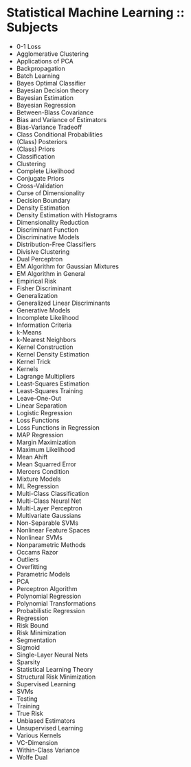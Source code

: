 # Statistical Machine Learning :: Subjects

* 0-1 Loss
* Agglomerative Clustering
* Applications of PCA
* Backpropagation
* Batch Learning
* Bayes Optimal Classifier
* Bayesian Decision theory
* Bayesian Estimation
* Bayesian Regression
* Between-Blass Covariance
* Bias and Variance of Estimators
* Bias-Variance Tradeoff
* Class Conditional Probabilities
* (Class) Posteriors
* (Class) Priors
* Classification
* Clustering
* Complete Likelihood
* Conjugate Priors
* Cross-Validation
* Curse of Dimensionality
* Decision Boundary
* Density Estimation
* Density Estimation with Histograms
* Dimensionality Reduction
* Discriminant Function
* Discriminative Models
* Distribution-Free Classifiers
* Divisive Clustering
* Dual Perceptron
* EM Algorithm for Gaussian Mixtures
* EM Algorithm in General
* Empirical Risk
* Fisher Discriminant
* Generalization
* Generalized Linear Discriminants
* Generative Models
* Incomplete Likelihood
* Information Criteria
* k-Means
* k-Nearest Neighbors
* Kernel Construction
* Kernel Density Estimation
* Kernel Trick
* Kernels
* Lagrange Multipliers
* Least-Squares Estimation
* Least-Squares Training
* Leave-One-Out
* Linear Separation
* Logistic Regression
* Loss Functions
* Loss Functions in Regression
* MAP Regression
* Margin Maximization
* Maximum Likelihood
* Mean Ahift
* Mean Squarred Error
* Mercers Condition
* Mixture Models
* ML Regression
* Multi-Class Classification
* Multi-Class Neural Net
* Multi-Layer Perceptron
* Multivariate Gaussians
* Non-Separable SVMs
* Nonlinear Feature Spaces
* Nonlinear SVMs
* Nonparametric Methods
* Occams Razor
* Outliers
* Overfitting
* Parametric Models
* PCA
* Perceptron Algorithm
* Polynomial Regression
* Polynomial Transformations
* Probabilistic Regression
* Regression
* Risk Bound
* Risk Minimization
* Segmentation
* Sigmoid
* Single-Layer Neural Nets
* Sparsity
* Statistical Learning Theory
* Structural Risk Minimization
* Supervised Learning
* SVMs
* Testing
* Training
* True Risk
* Unbiased Estimators
* Unsupervised Learning
* Various Kernels
* VC-Dimension
* Within-Class Variance
* Wolfe Dual
